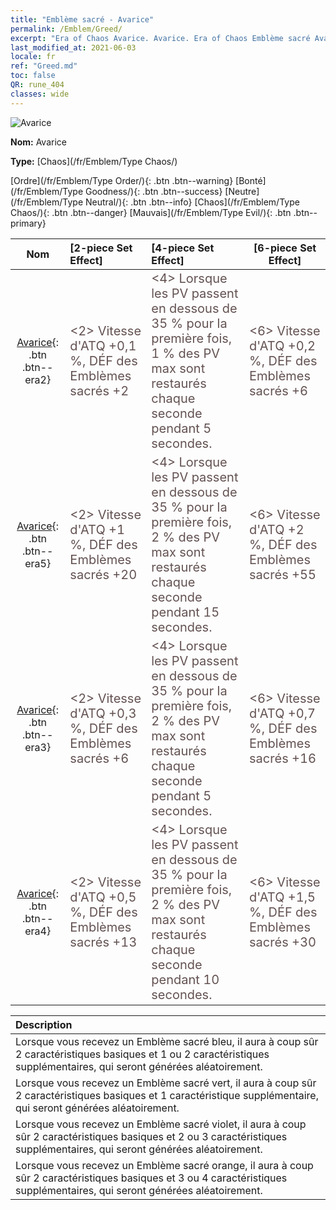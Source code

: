 ```yaml
---
title: "Emblème sacré - Avarice"
permalink: /Emblem/Greed/
excerpt: "Era of Chaos Avarice. Avarice. Era of Chaos Emblème sacré Avarice. Era of Chaos Chaos Avarice"
last_modified_at: 2021-06-03
locale: fr
ref: "Greed.md"
toc: false
QR: rune_404
classes: wide
---
```


  ![Avarice](/images/r/rune_icon_404.png)

 **Nom:** Avarice

 **Type:** [Chaos](/fr/Emblem/Type Chaos/)

  [Ordre](/fr/Emblem/Type Order/){: .btn .btn--warning}   [Bonté](/fr/Emblem/Type Goodness/){: .btn .btn--success}   [Neutre](/fr/Emblem/Type Neutral/){: .btn .btn--info}   [Chaos](/fr/Emblem/Type Chaos/){: .btn .btn--danger}   [Mauvais](/fr/Emblem/Type Evil/){: .btn .btn--primary} 

  |  Nom    | [2-piece Set Effect] | [4-piece Set Effect] | [6-piece Set Effect]  | 
  |:-----------------------:|:-------------------|:-----------------|----------------| 
  | [Avarice](/fr/Emblem/Greed/){: .btn .btn--era2} | <span style="color: #645252;font-size:20px">&lt;2&gt; Vitesse d'ATQ +0,1 %, DÉF des Emblèmes sacrés +2</span> | <span style="color: #645252;font-size:20px">&lt;4&gt; Lorsque les PV passent en dessous de 35 % pour la première fois, 1 % des PV max sont restaurés chaque seconde pendant 5 secondes.</span> | <span style="color: #645252;font-size:20px">&lt;6&gt; Vitesse d'ATQ +0,2 %, DÉF des Emblèmes sacrés +6</span> | 
  | [Avarice](/fr/Emblem/Greed/){: .btn .btn--era5} | <span style="color: #645252;font-size:20px">&lt;2&gt; Vitesse d'ATQ +1 %, DÉF des Emblèmes sacrés +20</span> | <span style="color: #645252;font-size:20px">&lt;4&gt; Lorsque les PV passent en dessous de 35 % pour la première fois, 2 % des PV max sont restaurés chaque seconde pendant 15 secondes.</span> | <span style="color: #645252;font-size:20px">&lt;6&gt; Vitesse d'ATQ +2 %, DÉF des Emblèmes sacrés +55</span> | 
  | [Avarice](/fr/Emblem/Greed/){: .btn .btn--era3} | <span style="color: #645252;font-size:20px">&lt;2&gt; Vitesse d'ATQ +0,3 %, DÉF des Emblèmes sacrés +6</span> | <span style="color: #645252;font-size:20px">&lt;4&gt; Lorsque les PV passent en dessous de 35 % pour la première fois, 2 % des PV max sont restaurés chaque seconde pendant 5 secondes.</span> | <span style="color: #645252;font-size:20px">&lt;6&gt; Vitesse d'ATQ +0,7 %, DÉF des Emblèmes sacrés +16</span> | 
  | [Avarice](/fr/Emblem/Greed/){: .btn .btn--era4} | <span style="color: #645252;font-size:20px">&lt;2&gt; Vitesse d'ATQ +0,5 %, DÉF des Emblèmes sacrés +13</span> | <span style="color: #645252;font-size:20px">&lt;4&gt; Lorsque les PV passent en dessous de 35 % pour la première fois, 2 % des PV max sont restaurés chaque seconde pendant 10 secondes.</span> | <span style="color: #645252;font-size:20px">&lt;6&gt; Vitesse d'ATQ +1,5 %, DÉF des Emblèmes sacrés +30</span> | 

  |         Description            | 
  |:-------------------------------|
  | Lorsque vous recevez un Emblème sacré bleu, il aura à coup sûr 2 caractéristiques basiques et 1 ou 2 caractéristiques supplémentaires, qui seront générées aléatoirement. |
  | Lorsque vous recevez un Emblème sacré vert, il aura à coup sûr 2 caractéristiques basiques et 1 caractéristique supplémentaire, qui seront générées aléatoirement. |
  | Lorsque vous recevez un Emblème sacré violet, il aura à coup sûr 2 caractéristiques basiques et 2 ou 3 caractéristiques supplémentaires, qui seront générées aléatoirement. |
  | Lorsque vous recevez un Emblème sacré orange, il aura à coup sûr 2 caractéristiques basiques et 3 ou 4 caractéristiques supplémentaires, qui seront générées aléatoirement. |

